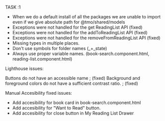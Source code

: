 TASK :1

- When we do a default install of all the packages we are unable to import even if we give absolute path for @tmo/shared/models
- Exceptions were not handled for the get ReadingList API (fixed)
- Exceptions were not handled for the addToReadingList API  (fixed)
- Exceptions were not handled for the removeFromReadingList API  (fixed)
- Missing types in multiple places.
- Don't use symbols for folder names (_+_state)
- Always use proper variable names. (book-search.component.html, reading-list.component.html)

Lighthouse issues:

Buttons do not have an accessible name  ;  (fixed)
Background and foreground colors do not have a sufficient contrast ratio.  ;  (fixed)

Manual Accesibility fixed issues:
- Add accesibility for book card in book-search.component.html
- Add accesibility for "Want to Read" button.
- Add accesibility for close button in My Reading List Drawer
